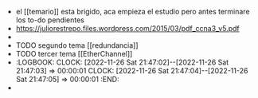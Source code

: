 - el [[temario]] esta brigido, aca empieza el estudio pero antes terminare los to-do pendientes
- https://juliorestrepo.files.wordpress.com/2015/03/pdf_ccna3_v5.pdf
-
- TODO segundo tema [[redundancia]]
- TODO tercer tema [[EtherChannel]]
- :LOGBOOK:
  CLOCK: [2022-11-26 Sat 21:47:02]--[2022-11-26 Sat 21:47:03] =>  00:00:01
  CLOCK: [2022-11-26 Sat 21:47:04]--[2022-11-26 Sat 21:47:05] =>  00:00:01
  :END:
-